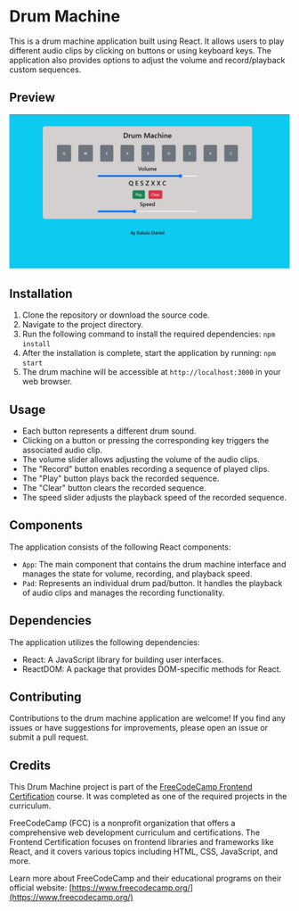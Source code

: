 # Drum Machine
This is a drum machine application built using React. It allows users to play different audio clips by clicking on buttons or using keyboard keys. The application also provides options to adjust the volume and record/playback custom sequences.

## Preview
![Drum Machine preview](public/img/drum-machine.jpg)

## Installation
1. Clone the repository or download the source code.
2. Navigate to the project directory.
3. Run the following command to install the required dependencies:
```npm install```
4. After the installation is complete, start the application by running:
```npm start```
5. The drum machine will be accessible at `http://localhost:3000` in your web browser.

## Usage
- Each button represents a different drum sound.
- Clicking on a button or pressing the corresponding key triggers the associated audio clip.
- The volume slider allows adjusting the volume of the audio clips.
- The "Record" button enables recording a sequence of played clips.
- The "Play" button plays back the recorded sequence.
- The "Clear" button clears the recorded sequence.
- The speed slider adjusts the playback speed of the recorded sequence.

## Components
The application consists of the following React components:
- `App`: The main component that contains the drum machine interface and manages the state for volume, recording, and playback speed.
- `Pad`: Represents an individual drum pad/button. It handles the playback of audio clips and manages the recording functionality.

## Dependencies
The application utilizes the following dependencies:
- React: A JavaScript library for building user interfaces.
- ReactDOM: A package that provides DOM-specific methods for React.

## Contributing
Contributions to the drum machine application are welcome! If you find any issues or have suggestions for improvements, please open an issue or submit a pull request.

## Credits
This Drum Machine project is part of the [FreeCodeCamp Frontend Certification](https://www.freecodecamp.org/learn/front-end-libraries/) course. It was completed as one of the required projects in the curriculum.

FreeCodeCamp (FCC) is a nonprofit organization that offers a comprehensive web development curriculum and certifications. The Frontend Certification focuses on frontend libraries and frameworks like React, and it covers various topics including HTML, CSS, JavaScript, and more.

Learn more about FreeCodeCamp and their educational programs on their official website: [https://www.freecodecamp.org/](https://www.freecodecamp.org/)




